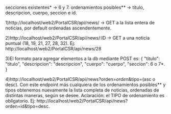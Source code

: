 secciones existentes* -> 6 y 7.
 ordenamientos posibles** -> titulo, descripcion, cuerpo, seccion e id.

1)http://localhost/web2/PortalCSR/api/news/ -> GET a la lista entera de noticias, por default ordenadas ascendentemente.

2)http://localhost/web2/PortalCSR/api/news/:ID -> GET a una noticia puntual (18, 19, 21, 27, 28, 32).
Ej: http://localhost/web2/PortalCSR/api/news/28

3)El formato para agregar elementos a la db mediante POST es:
    {
    "titulo": "titulo",
    "descripcion": "descripcion",
    "cuerpo": "cuerpo",
    "seccion": 6 o 7*.
    }

4)http://localhost/web2/PortalCSR/api/news?orden=*orden*&tipo=(asc o desc). Con este endpoint más cualquiera de los ordenamientos posibles** y tipos obtenemos nuevamente la lista completa de noticias, ordenadas de distintas maneras, según se desee.
Aclaración: el TIPO de ordenamiento es obligatorio.
Ej: http://localhost/web2/PortalCSR/api/news?orden=id&tipo=desc.

